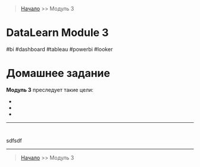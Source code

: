 > [Начало](../../README.md) >> Модуль 3

# DataLearn Module 3

#bi #dashboard #tableau #powerbi #looker



# Домашнее задание

**Модуль 3** преследует такие цели:

-
-
-

---

# 

sdfsdf









---

> [Начало](../../README.md) >> Модуль 3